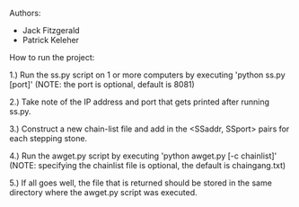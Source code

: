 Authors: 
  - Jack Fitzgerald 
  - Patrick Keleher


How to run the project:

  1.) Run the ss.py script on 1 or more computers by executing 'python ss.py [port]' (NOTE: the port is optional, default is 8081)
  
  2.) Take note of the IP address and port that gets printed after running ss.py.
  
  3.) Construct a new chain-list file and add in the <SSaddr, SSport> pairs for each stepping stone.
  
  4.) Run the awget.py script by executing 'python awget.py <URL> [-c chainlist]' (NOTE: specifying the chainlist file is optional, the default is chaingang.txt) 

  5.) If all goes well, the file that is returned should be stored in the same directory where the awget.py script was executed. 
